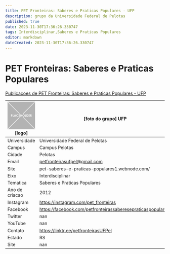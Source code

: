 ```yaml
---
title: PET Fronteiras: Saberes e Praticas Populares - UFP
description: grupo da Universidade Federal de Pelotas
published: true
date: 2023-11-30T17:36:26.330747
tags: Interdisciplinar,Saberes e Praticas Populares
editor: markdown
dateCreated: 2023-11-30T17:36:26.330747
---
```


# PET Fronteiras: Saberes e Praticas Populares

[Publicacoes de PET Fronteiras: Saberes e Praticas Populares - UFP](/atividade/192PETFronteirasSaberesePraticasPopularesUFP/feed.md)

| ![placeholder.png](/placeholder.png) [logo] | [foto do grupo] UFP         |
| ------------------------------------------- | ------------------------------------------------- |
| Universidade                                | Universidade Federal de Pelotas      |
| Campus                                      | Campus Pelotas            |
| Cidade                                      | Pelotas             |
| Email                                       | petfronteirasufpel@gmail.com             |
| Site                                        | pet-saberes-e-praticas-populares1.webnode.com/              |
| Eixo                                        | Interdisciplinar              |
| Tematica                                    | Saberes e Praticas Populares          |
| Ano de criacao                              | 2012        |
| Instagram                                   | https://instagram.com/pet_fronteiras         |
| Facebook                                    | https://facebook.com/petfronteirassaberesepraticaspopulares/          |
| Twitter                                     | nan           |
| YouTube                                     | nan           |
| Contato                                     | https://linktr.ee/petfronteirasUFPel         |
| Estado                                      |  RS            |
| Site                                        | nan |
